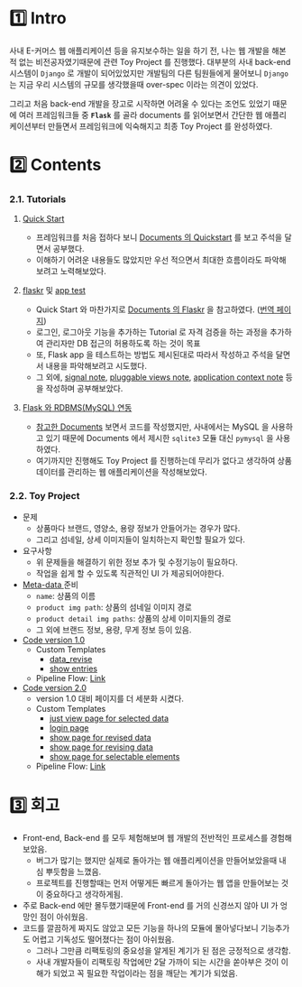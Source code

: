 # :one: Intro

 사내 E-커머스 웹 애플리케이션 등을 유지보수하는 일을 하기 전, 나는 웹 개발을 해본 적 없는 비전공자였기때문에 관련 Toy Project 를 진행했다. 대부분의 사내 back-end 시스템이 `Django` 로 개발이 되어있었지만 개발팀의 다른 팀원들에게 물어보니 `Django` 는 지금 우리 시스템의 규모를 생각했을때 over-spec 이라는 의견이 있었다.  

 그리고 처음 back-end 개발을 장고로 시작하면 어려울 수 있다는 조언도 있었기 때문에 여러 프레임워크들 중 **`Flask`** 를 골라 documents 를 읽어보면서 간단한 웹 애플리케이션부터 만들면서 프레임워크에 익숙해지고 최종 Toy Project 를 완성하였다.

# :two: Contents

### 2.1.  Tutorials

1. [Quick Start](./tutorial/1_quick_start/main.py) 
   * 프레임워크를 처음 접하다 보니 [Documents 의 Quickstart](https://flask.palletsprojects.com/en/2.0.x/quickstart/) 를 보고 주석을 달면서 공부했다.
   * 이해하기 어려운 내용들도 많았지만 우선 적으면서 최대한 흐름이라도 파악해보려고 노력해보았다.

2. [flaskr](./tutorial/2_flaskr/flaskr.py) 및 [app test](./tutorial/2_flaskr/flaskr_test.py) 
   * Quick Start 와 마찬가지로 [Documents 의 Flaskr](https://flask.palletsprojects.com/en/0.12.x/tutorial/introduction/) 을 참고하였다. ([번역 페이지](https://flask-docs-kr.readthedocs.io/ko/latest/tutorial/introduction.html))
   * 로그인, 로그아웃 기능을 추가하는 Tutorial 로 자격 검증을 하는 과정을 추가하여 관리자만 DB 접근의 허용하도록 하는 것이 목표
   * 또, Flask app 을 테스트하는 방법도 제시된대로 따라서 작성하고 주석을 달면서 내용을 파악해보려고 시도했다.
   * 그 외에, [signal note](./tutorial/2_flaskr/4_signal_note.md), [pluggable views note](./tutorial/2_flaskr/5_pluggable_views.md), [application context note](./tutorial/2_flaskr/6_application_context.md) 등을 작성하며 공부해보았다.
3. [Flask 와 RDBMS(MySQL) 연동](./tutorial/3_mysql_test/main.py) 
   * [참고한 Documents](https://flask.palletsprojects.com/en/2.0.x/tutorial/database/) 보면서 코드를 작성했지만, 사내에서는 MySQL 을 사용하고 있기 때문에 Documents 에서 제시한 `sqlite3` 모듈 대신 `pymysql` 을 사용하였다.
   * 여기까지만 진행해도 Toy Project 를 진행하는데 무리가 없다고 생각하여 상품 데이터를 관리하는 웹 애플리케이션을 작성해보았다.

### 2.2. Toy Project

* 문제
  * 상품마다 브랜드, 영양소, 용량 정보가 안들어가는 경우가 많다.
  * 그리고 섬네일, 상세 이미지들이 일치하는지 확인할 필요가 있다.
* 요구사항
  * 위 문제들을 해결하기 위한 정보 추가 및 수정기능이 필요하다.
  * 작업을 쉽게 할 수 있도록 직관적인 UI 가 제공되어야한다.
* [Meta-data ](./data/backup_dry_tissue_page8.csv) 준비
  * `name`: 상품의 이름
  * `product img path`: 상품의 섬네일 이미지 경로
  * `product detail img paths`: 상품의 상세 이미지들의 경로
  * 그 외에 브랜드 정보, 용량, 무게 정보 등이 있음.
* [Code version 1.0](./tutorial/4_coupang_imgs/4_main.py) 
  * Custom Templates
    * [data_revise](./tutoal/4_coupang_imgs/templates/data_revise.html) 
    * [show entries](./tutoal/4_coupang_imgs/templates/show_entries.html) 
  * Pipeline Flow: [Link](./tutorial/4_coupang_imgs/coupang_data_admin_page_1st.pdf) 
* [Code version 2.0](./tutorial/5_coupang_imgs/5_main.py) 
  * version 1.0 대비 페이지를 더 세분화 시켰다.
  * Custom Templates
    * [just view page for selected data](./tutoal/5_coupang_imgs/templates/just_view_for_selected_data.html) 
    * [login page](./tutoal/5_coupang_imgs/templates/login.html) 
    * [show page for revised data](./tutoal/5_coupang_imgs/templates/show_revised_data.html) 
    * [show page for revising data](./tutoal/5_coupang_imgs/templates/show_revising_data.html) 
    * [show page for selectable elements](./tutoal/5_coupang_imgs/templates/show_selectable_elements.html) 
  * Pipeline Flow: [Link](./tutorial/5_coupang_imgs/coupang_data_admin_page_2nd.pdf) 

# :three: 회고

* Front-end, Back-end 를 모두 체험해보며 웹 개발의 전반적인 프로세스를 경험해보았음.
  * 버그가 많기는 했지만 실제로 돌아가는 웹 애플리케이션을 만들어보았을때 내심 뿌듯함을 느꼈음. 
  * 프로젝트를 진행할때는 먼저 어떻게든 빠르게 돌아가는 웹 앱을 만들어보는 것이 중요하다고 생각하게됨.
* 주로 Back-end 에만 몰두했기때문에 Front-end 를 거의 신경쓰지 않아 UI 가 엉망인 점이 아쉬웠음.
* 코드를 깔끔하게 짜지도 않았고 모든 기능을 하나의 모듈에 몰아넣다보니 기능추가도 어렵고 기독성도 떨어졌다는 점이 아쉬웠음.
  * 그러나 그만큼 리팩토링의 중요성을 알게된 계기가 된 점은 긍정적으로 생각함.
  * 사내 개발자들이 리팩토링 작업에만 2달 가까이 되는 시간을 쏟아부은 것이 이해가 되었고 꼭 필요한 작업이라는 점을 깨닫는 계기가 되었음.
